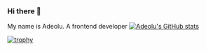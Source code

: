 ### Hi there 👋

My name is Adeolu. A frontend developer
[![Adeolu's GitHub stats](https://github-readme-stats.vercel.app/api?username=alagbeadeolu)](https://github.com/anuraghazra/github-readme-stats)

[![trophy](https://github-profile-trophy.vercel.app/?username=alagbeadeolu&theme=onedark)](https://github.com/ryo-ma/github-profile-trophy)
<!--
**AlagbeAdeolu/AlagbeAdeolu** is a ✨ _special_ ✨ repository because its `README.md` (this file) appears on your GitHub profile.

Here are some ideas to get you started:

- 🔭 I’m currently working on ...
- 🌱 I’m currently learning ...
- 👯 I’m looking to collaborate on ...
- 🤔 I’m looking for help with ...
- 💬 Ask me about ...
- 📫 How to reach me: ...
- 😄 Pronouns: ...
- ⚡ Fun fact: ...
-->
